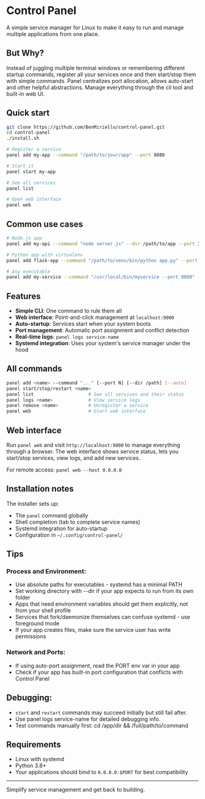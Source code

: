 # Control Panel

A simple service manager for Linux to make it easy to run and manage multiple applications from one place.

## But Why?

Instead of juggling multiple terminal windows or remembering different startup commands, register all your services once and then start/stop them with simple commands. Panel centralizes port allocation, allows auto-start and other helpful abstractions. Manage everything through the cli tool and built-in web UI.

## Quick start

```bash
git clone https://github.com/BenMiriello/control-panel.git
cd control-panel
./install.sh

# Register a service
panel add my-app --command "/path/to/your/app" --port 8080

# Start it
panel start my-app

# See all services
panel list

# Open web interface
panel web
```

## Common use cases

```bash
# Node.js app
panel add my-api --command "node server.js" --dir /path/to/app --port 3000 --auto

# Python app with virtualenv
panel add flask-app --command "/path/to/venv/bin/python app.py" --port 5000

# Any executable
panel add my-service --command "/usr/local/bin/myservice --port 8080" --auto
```

## Features

- **Simple CLI**: One command to rule them all
- **Web interface**: Point-and-click management at `localhost:9000`
- **Auto-startup**: Services start when your system boots
- **Port management**: Automatic port assignment and conflict detection
- **Real-time logs**: `panel logs service-name`
- **Systemd integration**: Uses your system's service manager under the hood

## All commands

```bash
panel add <name> --command "..." [--port N] [--dir /path] [--auto]
panel start/stop/restart <name>
panel list                    # See all services and their status
panel logs <name>             # View service logs
panel remove <name>           # Unregister a service
panel web                     # Start web interface
```

## Web interface

Run `panel web` and visit `http://localhost:9000` to manage everything through a browser. The web interface shows service status, lets you start/stop services, view logs, and add new services.

For remote access: `panel web --host 0.0.0.0`

## Installation notes

The installer sets up:
- The `panel` command globally
- Shell completion (tab to complete service names)
- Systemd integration for auto-startup
- Configuration in `~/.config/control-panel/`

## Tips

### Process and Environment:
- Use absolute paths for executables - systemd has a minimal PATH
- Set working directory with --dir if your app expects to run from its own folder
- Apps that need environment variables should get them explicitly, not from your shell profile
- Services that fork/daemonize themselves can confuse systemd - use foreground mode
- If your app creates files, make sure the service user has write permissions

### Network and Ports:
- If using auto-port assignment, read the PORT env var in your app
- Check if your app has built-in port configuration that conflicts with Control Panel

## Debugging:
- `start` and `restart` commands may succeed initially but still fail after.
- Use panel logs service-name for detailed debugging info.
- Test commands manually first: cd /app/dir && /full/path/to/command


## Requirements

- Linux with systemd
- Python 3.8+
- Your applications should bind to `0.0.0.0:$PORT` for best compatibility

---

Simplify service management and get back to building.
